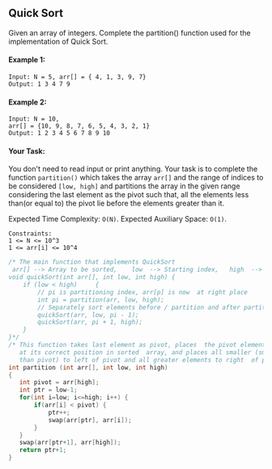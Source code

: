 ## Quick Sort

Given an array of integers. Complete the partition() function used for the implementation of Quick Sort.

#### Example 1:

```
Input: N = 5, arr[] = { 4, 1, 3, 9, 7}
Output: 1 3 4 7 9
```

#### Example 2:

```
Input: N = 10,
arr[] = {10, 9, 8, 7, 6, 5, 4, 3, 2, 1}
Output: 1 2 3 4 5 6 7 8 9 10
```

#### Your Task:

You don't need to read input or print anything. Your task is to complete the function `partition()` which takes the array `arr[]` and the range of indices to be considered `[low, high]` and partitions the array in the given range considering the last element as the pivot such that, all the elements less than(or equal to) the pivot lie before the elements greater than it.

Expected Time Complexity: `O(N)`.
Expected Auxiliary Space: `O(1)`.

```
Constraints:
1 <= N <= 10^3
1 <= arr[i] <= 10^4
```

```c++
/* The main function that implements QuickSort
 arr[] --> Array to be sorted,    low  --> Starting index,   high  --> Ending index
void quickSort(int arr[], int low, int high) {
    if (low < high)     {
        // pi is partitioning index, arr[p] is now  at right place
        int pi = partition(arr, low, high);
        // Separately sort elements before / partition and after partition
        quickSort(arr, low, pi - 1);
        quickSort(arr, pi + 1, high);
    }
}*/
/* This function takes last element as pivot, places  the pivot element
   at its correct position in sorted  array, and places all smaller (smaller
   than pivot) to left of pivot and all greater elements to right  of pivot */
int partition (int arr[], int low, int high)
{
   int pivot = arr[high];
   int ptr = low-1;
   for(int i=low; i<=high; i++) {
       if(arr[i] < pivot) {
           ptr++;
           swap(arr[ptr], arr[i]);
       }
   }
   swap(arr[ptr+1], arr[high]);
   return ptr+1;
}

```
